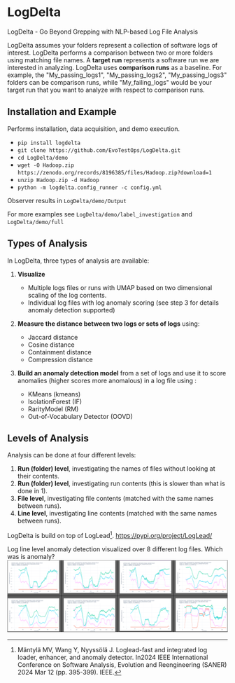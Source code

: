 # LogDelta
LogDelta - Go Beyond Grepping with NLP-based Log File Analysis

LogDelta assumes your folders represent a collection of software logs of interest. LogDelta performs a comparison between two or more folders using matching file names.  A **target run** represents a software run we are interested in analyzing. LogDelta uses **comparison runs** as a baseline. For example, the "My_passing_logs1", "My_passing_logs2", "My_passing_logs3" folders can be comparison runs, while "My_failing_logs" would be your target run that you want to analyze with respect to comparison runs.

## Installation and Example
Performs installation, data acquisition, and demo execution.

- `pip install logdelta`
- `git clone https://github.com/EvoTestOps/LogDelta.git`
- `cd LogDelta/demo`
- `wget -O Hadoop.zip https://zenodo.org/records/8196385/files/Hadoop.zip?download=1`
- `unzip Hadoop.zip -d Hadoop`
- `python -m logdelta.config_runner -c config.yml`

Observer results in `LogDelta/demo/Output`

For more examples see `LogDelta/demo/label_investigation` and `LogDelta/demo/full`


## Types of Analysis
In LogDelta, three types of analysis are available:

1. **Visualize** 
   - Multiple logs files or runs with UMAP based on two dimensional scaling of the log contents. 
   - Individual log files with log anomaly scoring (see step 3 for details anomaly detection supported)

2. **Measure the distance between two logs or sets of logs** using:
   - Jaccard distance
   - Cosine distance
   - Containment distance
   - Compression distance

3. **Build an anomaly detection model** from a set of logs and use it to score anomalies (higher scores more anomalous) in a log file using :
   - KMeans (kmeans)
   - IsolationForest (IF)
   - RarityModel (RM)
   - Out-of-Vocabulary Detector (OOVD)



## Levels of Analysis
Analysis can be done at four different levels:

1. **Run (folder) level**, investigating the names of files without looking at their contents.
2. **Run (folder) level**, investigating run contents (this is slower than what is done in 1).
3. **File level**, investigating file contents (matched with the same names between runs).
4. **Line level**, investigating line contents (matched with the same names between runs).


LogDelta is build on top of LogLead[^1]. https://pypi.org/project/LogLead/

Log line level anomaly detection visualized over 8 different log files. Which was is anomaly? 
![8 different log files](images/8_log_files.png)


[^1]: Mäntylä MV, Wang Y, Nyyssölä J. Loglead-fast and integrated log loader, enhancer, and anomaly detector. In2024 IEEE International Conference on Software Analysis, Evolution and Reengineering (SANER) 2024 Mar 12 (pp. 395-399). IEEE.